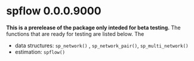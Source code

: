 # spflow 0.0.0.9000

**This is a prerelease of the package only inteded for beta testing.**
The functions that are ready for testing are listed below.
The

+ data structures: `sp_network()` , `sp_network_pair()`, `sp_multi_network()`
+ estimation: `spflow()`

